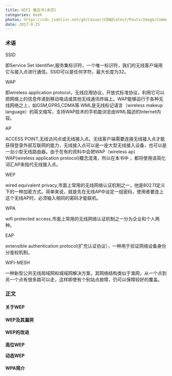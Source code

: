 ```yaml
---
title: WIFI 傻瓜书(未完)
categories: Geek
photos: https://cdn.jsdelivr.net/gh/Casuor/CDN@latest/Posts/Image/Common/xiangxiang.jpg
date: 2017-9-25
---
```

### 术语

SSID

即Service Set Identifier,服务集标识符，一个唯一标识符，我们的无线客户端用它与接入点进行通信。SSID可以是任何字符，最大长度为32。

WAP

即wireless application protocol，无线应用协议，开放式标准协议，利用它可以把网络上的信息传递到移动电话或其他无线通讯终端上。WAP能够运行于各种无线网络之上，如GSM,GPRS,CDMA等.WML是无线标记语言（wireless makeup language）的英文缩写，支持WAP技术的手机能浏览由WML描述的Internet内容。

AP

ACCESS POINT,无线访问点或无线接入点。无线客户端需要连接无线接入点才能获得登录外部互联网的能力，无线接入点可以是一座大型无线接入设备，也可以是一台小型无线路由器。由于在有的资料中会把WAP（wireless ap）WAP(wireless application protocol)概念混淆，所以在本书中 ，都将使用该简化词汇AP来指代无线接入点。

WEP

wired equivalent privacy,市面上常用的无线网络认证机制之一，他是802.11定义下的一种加密方式。简单来说，就是先在无线AP中设定一组密码，使用者要连上这个无线AP时，必须输入相同的密码才能联机。

WPA

wifi protected access,市面上常用的无线网络认证机制之一分为企业和个人两种。

EAP

extensible authentication protocol(扩充认证协议），一种用于验证网络设备身份分鉴权机制。

WIFI-MESH

一种新型公共无线局域网和城域网解决方案，其网络结构类似于渔网，从一个点到另一个点有很多路可以走，这样即使有个别站点故障，仍可以保障较好的覆盖。

### 正文

#### 关于WEP

#### WEP及其漏洞

#### WEP的改进

**高位WEP**

**动态WEP**

#### WPA简介

